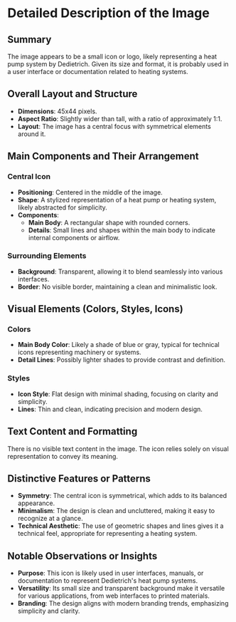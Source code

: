 # Detailed Description of the Image

## Summary
The image appears to be a small icon or logo, likely representing a heat pump system by Dedietrich. Given its size and format, it is probably used in a user interface or documentation related to heating systems.

## Overall Layout and Structure
- **Dimensions**: 45x44 pixels.
- **Aspect Ratio**: Slightly wider than tall, with a ratio of approximately 1:1.
- **Layout**: The image has a central focus with symmetrical elements around it.

## Main Components and Their Arrangement

### Central Icon
- **Positioning**: Centered in the middle of the image.
- **Shape**: A stylized representation of a heat pump or heating system, likely abstracted for simplicity.
- **Components**:
  - **Main Body**: A rectangular shape with rounded corners.
  - **Details**: Small lines and shapes within the main body to indicate internal components or airflow.

### Surrounding Elements
- **Background**: Transparent, allowing it to blend seamlessly into various interfaces.
- **Border**: No visible border, maintaining a clean and minimalistic look.

## Visual Elements (Colors, Styles, Icons)

### Colors
- **Main Body Color**: Likely a shade of blue or gray, typical for technical icons representing machinery or systems.
- **Detail Lines**: Possibly lighter shades to provide contrast and definition.

### Styles
- **Icon Style**: Flat design with minimal shading, focusing on clarity and simplicity.
- **Lines**: Thin and clean, indicating precision and modern design.

## Text Content and Formatting

There is no visible text content in the image. The icon relies solely on visual representation to convey its meaning.

## Distinctive Features or Patterns
- **Symmetry**: The central icon is symmetrical, which adds to its balanced appearance.
- **Minimalism**: The design is clean and uncluttered, making it easy to recognize at a glance.
- **Technical Aesthetic**: The use of geometric shapes and lines gives it a technical feel, appropriate for representing a heating system.

## Notable Observations or Insights
- **Purpose**: This icon is likely used in user interfaces, manuals, or documentation to represent Dedietrich's heat pump systems.
- **Versatility**: Its small size and transparent background make it versatile for various applications, from web interfaces to printed materials.
- **Branding**: The design aligns with modern branding trends, emphasizing simplicity and clarity.